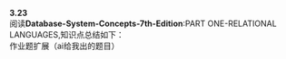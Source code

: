 **3.23**  
阅读**Database-System-Concepts-7th-Edition**:PART ONE-RELATIONAL LANGUAGES,知识点总结如下：  
作业题扩展（ai给我出的题目）  

